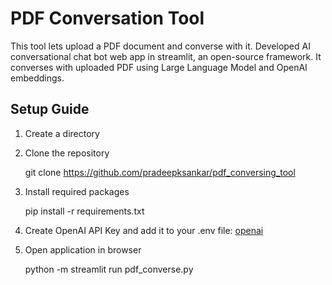 # PDF Conversation Tool
This tool lets upload a PDF document and converse with it. Developed AI conversational chat bot web app in streamlit, an open-source framework. It converses with uploaded PDF using Large Language Model and OpenAI embeddings.

## Setup Guide

1. Create a directory

2. Clone the repository

   git clone https://github.com/pradeepksankar/pdf_conversing_tool
   
3. Install required packages

   pip install -r requirements.txt
   
4. Create OpenAI API Key and add it to your .env file:
   [openai](https://platform.openai.com/)
   
5. Open application in browser

   python -m streamlit run pdf_converse.py
